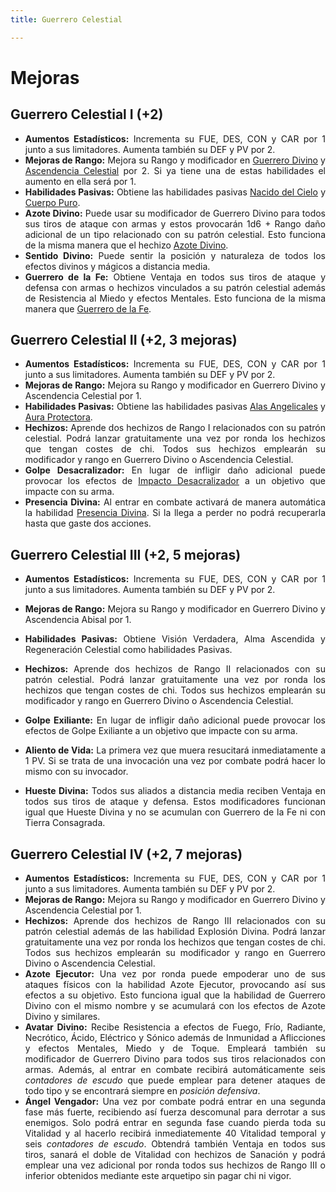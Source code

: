 ```yaml
---
title: Guerrero Celestial

---
```




<style>body {text-align: justify}</style>

# Mejoras

## Guerrero Celestial I (+2)

- **Aumentos Estadísticos:** Incrementa su FUE, DES, CON y CAR por 1 junto a sus limitadores. Aumenta también su DEF y PV por 2.
- **Mejoras de Rango:** Mejora su Rango y modificador en [Guerrero Divino](../../rangos/religion/guerrero_divino.md) y [Ascendencia Celestial](../../rangos/ascendencias/ascendencia_celestial.md) por 2. Si ya tiene una de estas habilidades el aumento en ella será por 1. 
- **Habilidades Pasivas:** Obtiene las habilidades pasivas [Nacido del Cielo](../../rangos/ascendencias/ascendencia_celestial.md#nacido-del-cielo) y [Cuerpo Puro](../../rangos/ascendencias/ascendencia_celestial.md#cuerpo-puro).
- **Azote Divino:** Puede usar su modificador de Guerrero Divino para todos sus tiros de ataque con armas y estos provocarán 1d6 + Rango daño adicional de un tipo relacionado con su patrón celestial. Esto funciona de la misma manera que el hechizo [Azote Divino](../../rangos/religion/guerrero_divino.md#azote-divino).
- **Sentido Divino:** Puede sentir la posición y naturaleza de todos los efectos divinos y mágicos a distancia media.
- **Guerrero de la Fe:** Obtiene Ventaja en todos sus tiros de ataque y defensa con armas o hechizos vinculados a su patrón celestial además de Resistencia al Miedo y efectos Mentales. Esto funciona de la misma manera que [Guerrero de la Fe](../../rangos/religion/guerrero_divino.md#guerrero-de-la-fe).

## Guerrero Celestial II (+2, 3 mejoras)

- **Aumentos Estadísticos:** Incrementa su FUE, DES, CON y CAR por 1 junto a sus limitadores. Aumenta también su DEF y PV por 2.
- **Mejoras de Rango:** Mejora su Rango y modificador en Guerrero Divino y Ascendencia Celestial por 1. 
- **Habilidades Pasivas:** Obtiene las habilidades pasivas [Alas Angelicales](../../rangos/ascendencias/ascendencia_celestial.md#alas-angelicales) y [Aura Protectora](../../rangos/religion/guerrero_divino#aura-protectora).
- **Hechizos:** Aprende dos hechizos de Rango I relacionados con su patrón celestial. Podrá lanzar gratuitamente una vez por ronda los hechizos que tengan costes de chi. Todos sus hechizos emplearán su modificador y rango en Guerrero Divino o Ascendencia Celestial.
- **Golpe Desacralizador:** En lugar de infligir daño adicional puede provocar los efectos de [Impacto Desacralizador](../../rangos/religion/guerrero_divino.md#impacto-desacralizador) a un objetivo que impacte con su arma.
- **Presencia Divina:** Al entrar en combate activará de manera automática la habilidad [Presencia Divina](../../rangos/religion/guerrero_divino.md#presencia-divina). Si la llega a perder no podrá recuperarla hasta que gaste dos acciones.

## Guerrero Celestial III (+2, 5 mejoras)

- **Aumentos Estadísticos:** Incrementa su FUE, DES, CON y CAR por 1 junto a sus limitadores. Aumenta también su DEF y PV por 2.

- **Mejoras de Rango:** Mejora su Rango y modificador en Guerrero Divino y Ascendencia Abisal por 1.

- **Habilidades Pasivas:** Obtiene Visión Verdadera, Alma Ascendida y Regeneración Celestial como habilidades Pasivas.

- **Hechizos:** Aprende dos hechizos de Rango II relacionados con su patrón celestial. Podrá lanzar gratuitamente una vez por ronda los hechizos que tengan costes de chi. Todos sus hechizos emplearán su modificador y rango en Guerrero Divino o Ascendencia Celestial.

- **Golpe Exiliante:** En lugar de infligir daño adicional puede provocar los efectos de Golpe Exiliante a un objetivo que impacte con su arma.

- **Aliento de Vida:** La primera vez que muera resucitará inmediatamente a 1 PV. Si se trata de una invocación una vez por combate podrá hacer lo mismo con su invocador.

- **Hueste Divina:** Todos sus aliados a distancia media reciben Ventaja en todos sus tiros de ataque y defensa. Estos modificadores funcionan igual que Hueste Divina y no se acumulan con Guerrero de la Fe ni con Tierra Consagrada.

## Guerrero Celestial IV (+2, 7 mejoras)

- **Aumentos Estadísticos:** Incrementa su FUE, DES, CON y CAR por 1 junto a sus limitadores. Aumenta también su DEF y PV por 2.
- **Mejoras de Rango:** Mejora su Rango y modificador en Guerrero Divino y Ascendencia Celestial por 1.
- **Hechizos:** Aprende dos hechizos de Rango III relacionados con su patrón celestial además de las habilidad Explosión Divina. Podrá lanzar gratuitamente una vez por ronda los hechizos que tengan costes de chi. Todos sus hechizos emplearán su modificador y rango en Guerrero Divino o Ascendencia Celestial.
- **Azote Ejecutor:** Una vez por ronda puede empoderar uno de sus ataques físicos con la habilidad Azote Ejecutor, provocando así sus efectos a su objetivo. Esto funciona igual que la habilidad de Guerrero Divino con el mismo nombre y se acumulará con los efectos de Azote Divino y similares. 
- **Avatar Divino:** Recibe Resistencia a efectos de Fuego, Frío, Radiante, Necrótico, Ácido, Eléctrico y Sónico además de Inmunidad a Aflicciones y efectos Mentales, Miedo y de Toque. Empleará también su modificador de Guerrero Divino para todos sus tiros relacionados con armas. Además, al entrar en combate recibirá automáticamente seis *contadores de escudo* que puede emplear para detener ataques de todo tipo y se encontrará siempre en *posición defensiva*. 
- **Ángel Vengador:** Una vez por combate podrá entrar en una segunda fase más fuerte, recibiendo así fuerza descomunal para derrotar a sus enemigos. Solo podrá entrar en segunda fase cuando pierda toda su Vitalidad y al hacerlo recibirá inmediatemente 40 Vitalidad temporal y  seis *contadores de escudo*. Obtendrá también Ventaja en todos sus tiros, sanará el doble de Vitalidad con hechizos de Sanación y podrá emplear una vez adicional por ronda todos sus hechizos de Rango III o inferior obtenidos mediante este arquetipo sin pagar chi ni vigor. 
